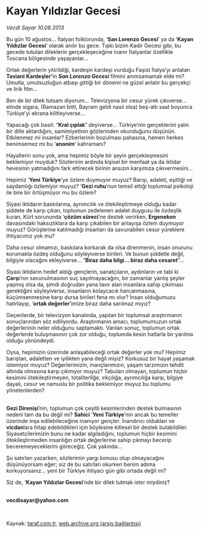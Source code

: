 # Kayan Yıldızlar Gecesi

*Vecdi Sayar 10.08.2013*

<div class="yazi"><p>Bu gün 10 ağustos... İtalyan folklorunda, ‘<b>San Lorenzo Gecesi</b>’ ya da ‘<b>Kayan Yıldızlar Gecesi</b>’ olarak anılır bu gece. Tıpkı bizim Kadir Gecesi gibi, bu gecede tutulan dileklerin gerçekleşeceğine inanır İtalyanlar  özellikle Toscana bölgesinde yaşayanlar...</p>
<p>Ortak değerlerin yitirildiği, kardeşin kardeşi vurduğu Faşist İtalya’yı anlatan <b>Taviani</b> <b>Kardeşler’</b>in <b><i>San Lorenzo Gecesi</i></b> filmini anımsamamak elde mi? Umutla, umutsuzluğun atbaşı gittiği bir dönemi ne güzel anlatır bu gerçekçi ve lirik film... </p>
<p>Ben de bir dilek tutsam diyorum... Televizyona bir cesur yürek çıkıverse... elinde sigara, (Ramazan bitti, Bayram geldi nasıl olsa) beş-altı saat boyunca Türkiye’yi ekrana kilitleyiverse...</p>
<p>Yapacağı çok basit: “<b>Kral çıplak</b>”<b> </b>deyiverse... Türkiye’nin gerçeklerini yalın bir dille aktardığını, samimiyetinin gözlerinden okunduğunu düşünün. Etkilenmez mi insanlar? Ezberlerinin bozulması pahasına, hemen herkes benimsemez mi bu ‘<b>anonim</b>’ kahramanı? </p>
<p>Hayallerin sonu yok, ama hepimiz böyle bir şeyin gerçekleşmesini beklemiyor muyduk? Sözlerinin ardında kişisel bir menfaat ya da iktidar hevesinin yatmadığını fark ettirecek birinin ansızın karşımıza çıkıvermesini... </p>
<p>Hepimiz ‘<b>Yeni Türkiye</b>’ye özlem duymuyor muyuz? Barışı, adaleti, eşitliği ve saydamlığı özlemiyor muyuz? ‘<b>Gezi ruhu</b>’nun temsil ettiği toplumsal psikoloji ile bire bir örtüşmüyor mu bu özlem?</p>
<p>Siyasi iktidarın baskılarına, ayrımcılık ve ötekileştirmeye olduğu kadar şiddete de karşı çıkan, toplumun zedelenen adalet duygusu ile özdeşlik kuran, Kürt sorununda ‘<b>çözüm süreci</b>’ne destek verirken, <b>Ergenekon </b>davasındaki haksızlıklara da karşı çıkabilen bir anlayışa özlem duymuyor muyuz? Görüşlerine katılmadığı insanları da savunabilen cesur yüreklere ihtiyacımız yok mu? </p>
<p>Daha cesur olmamızı, baskılara  korkarak da olsa  direnmenin, insan onurunu korumakla özdeş olduğunu söyleyiverse birileri. Ve bunun şiddetle değil, bilgiyle olacağını ekleyiverse... “<b>Biraz daha bilgi... biraz daha cesaret</b>”...</p>
<p>Siyasi iktidarın hedef aldığı gençlerin, sanatçıların, aydınların ve tabi ki <b>Çarşı</b>’nın savunulmasının suç sayılmayacağını, bir zamanlar yanlış şeyler yapmış olsa da, şimdi doğrudan yana tavır alan insanlara sahip çıkılması gerektiğini söyleyiverse, insanların kolaycacık harcanmasına, küçümsenmesine karşı dursa birileri fena mı olur? İnsan olduğumuzu hatırlayıp, ‘<b>ortak değerler</b>’imize biraz daha sarılmaz mıyız?</p>
<p>Geçenlerde, bir televizyon kanalında, yapılan bir toplumsal araştırmanın sonuçlarından söz ediliyordu. Araştırmanın amacı, toplumumuzun ortak değerlerinin neler olduğunu saptamaktı. Varılan sonuç, toplumun ortak değerlerde buluşmasının çok zor olduğu, toplumda kesin hatlarla bir yarılma olduğu yönündeydi.</p>
<p>Oysa, hepimizin üzerinde anlaşabileceği ortak değerler yok mu? Hepimiz barıştan, adaletten ve iyilikten yana değil miyiz? Korkusuz bir hayat yaşamak istemiyor muyuz? Değerlerimizin, inançlarımızın, yaşam tarzımızın tehdit altında olmasına karşı çıkmıyor muyuz? Tabuları olmayan, toplumun hiçbir kesimini ötekileştirmeyen, totaliterliğe, ırkçılığa, ayrımcılığa karşı, bilgiye dayalı, cesur ve namuslu bir politika beklemiyor muyuz bu toplumu yönetenlerden? </p>
<p><b><br/>Gezi Direnişi</b>’nin, toplumun çok çeşitli kesimlerinden destek bulmasının nedeni tam da bu değil mi? <b>Sahici</b> ‘<b>Yeni Türkiye</b>’nin ancak bu temeller üzerinde inşa edilebileceğine inanıyor gençler. İnandırıcı oldukları ve <b>vicdan</b>lara hitap edebildikleri için böylesine kitlesel bir destek bulabildiler. Siyasetçilerimizin bunu ne kadar algıladığını, toplumun hiçbir kesimini ötekileştirmeden insanlığın ortak değerlerine sahip çıkmayı becerip beceremeyeceklerini göreceğiz. Çok yakında... </p>
<p>Şu satırları yazarken, sözlerimin yargı konusu olup olmayacağını düşünüyorsam eğer; siz de bu satırları okurken benim adıma korkuyorsanız... yeni bir Türkiye ihtiyacı gün gibi ortada değil mi?</p>
<p>Siz de, ‘<b>Kayan Yıldızlar Gecesi</b>’nde bir dilek tutmak ister miydiniz? </p><b>
<p><br/>vecdisayar@yahoo.com</p>
<p></p></b> 
</div>

Kaynak: [taraf.com.tr](http://www.taraf.com.tr:80/vecdi-sayar/makale-kayan-yildizlar-gecesi.htm), [web.archive.org (arşiv bağlantısı)](http://web.archive.org/web/20130811103836/http://www.taraf.com.tr:80/vecdi-sayar/makale-kayan-yildizlar-gecesi.htm)
